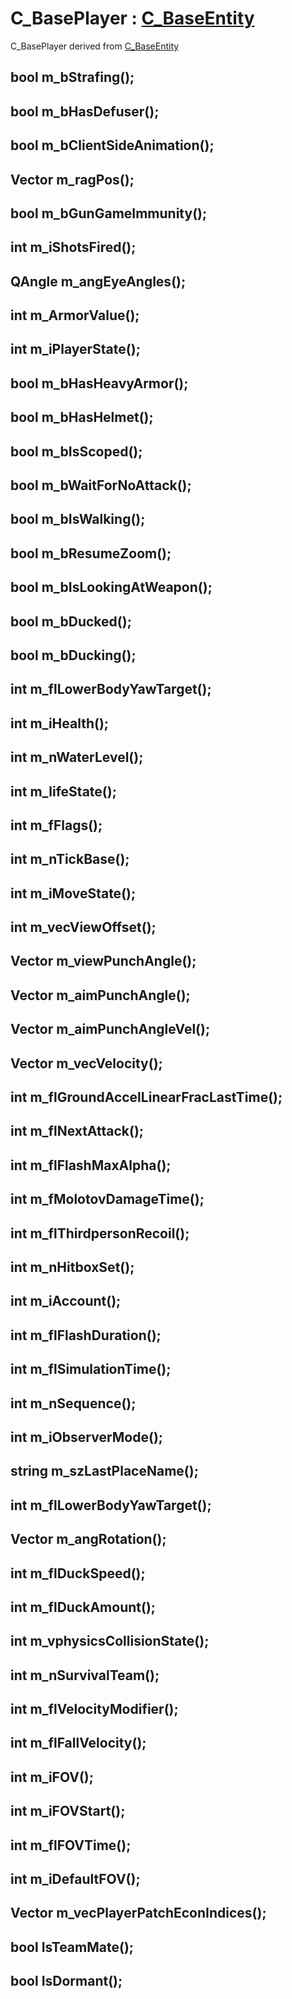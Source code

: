 # C_BasePlayer : [C_BaseEntity](C_BaseEntity.md)

C_BasePlayer derived from [C_BaseEntity](C_BaseEntity.md)

## bool m_bStrafing();
## bool m_bHasDefuser();
## bool m_bClientSideAnimation();
## Vector m_ragPos();
## bool m_bGunGameImmunity();
## int m_iShotsFired();
## QAngle m_angEyeAngles();
## int m_ArmorValue();
## int m_iPlayerState();
## bool m_bHasHeavyArmor();
## bool m_bHasHelmet();
## bool m_bIsScoped();
## bool m_bWaitForNoAttack();
## bool m_bIsWalking();
## bool m_bResumeZoom();
## bool m_bIsLookingAtWeapon();
## bool m_bDucked();
## bool m_bDucking();
## int m_flLowerBodyYawTarget();
## int m_iHealth();
## int m_nWaterLevel();
## int m_lifeState();
## int m_fFlags();
## int m_nTickBase();
## int m_iMoveState();
## int m_vecViewOffset();
## Vector m_viewPunchAngle();
## Vector m_aimPunchAngle();
## Vector m_aimPunchAngleVel();
## Vector m_vecVelocity();
## int m_flGroundAccelLinearFracLastTime();
## int m_flNextAttack();
## int m_flFlashMaxAlpha();
## int m_fMolotovDamageTime();
## int m_flThirdpersonRecoil();
## int m_nHitboxSet();
## int m_iAccount();
## int m_flFlashDuration();
## int m_flSimulationTime();
## int m_nSequence();
## int m_iObserverMode();
## string m_szLastPlaceName();
## int m_flLowerBodyYawTarget();
## Vector m_angRotation();
## int m_flDuckSpeed();
## int m_flDuckAmount();
## int m_vphysicsCollisionState();
## int m_nSurvivalTeam();
## int m_flVelocityModifier();
## int m_flFallVelocity();
## int m_iFOV();
## int m_iFOVStart();
## int m_flFOVTime();
## int m_iDefaultFOV();
## Vector m_vecPlayerPatchEconIndices();
## bool IsTeamMate();
## bool IsDormant();
